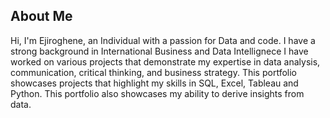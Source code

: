 ## About Me

Hi, I'm Ejiroghene, an Individual with a passion for Data and code. 
I have a strong background in International Business and Data Intellignece I have worked on various projects that demonstrate my expertise in data analysis, communication, critical thinking, and business strategy.
This portfolio showcases projects that highlight my skills in SQL, Excel, Tableau and Python.
This portfolio also showcases my ability to derive insights from data. 
